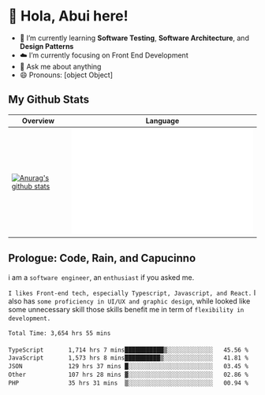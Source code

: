 # 👋 Hola, Abui here!

- 🌱 I’m currently learning **Software Testing**, **Software Architecture**, and **Design Patterns**
- ☁️ I’m currently focusing on Front End Development
- 💬 Ask me about anything
- 😄 Pronouns: [object Object]

## My Github Stats

| Overview | Language |
| --- | --- |
|[![Anurag's github stats](https://github-readme-stats.vercel.app/api?username=abui-am&count_private=true)](https://github.com/anuraghazra/github-readme-stats)|![Language](https://raw.githubusercontent.com/abui-am/stats/c6455f656dfce7acd3951e5ec5b25d72af0b2ee3/generated/languages.svg)|

## Prologue: Code, Rain, and Capucinno
i am a `software engineer`, an `enthusiast` if you asked me. 

`I likes Front-end tech, especially Typescript, Javascript, and React.` I also has `some proficiency in UI/UX and graphic design`, while looked like some unnecessary skill those skills benefit me in term of `flexibility in development.`


<!--START_SECTION:waka-->

```txt
Total Time: 3,654 hrs 55 mins

TypeScript       1,714 hrs 7 mins███████████▒░░░░░░░░░░░░░   45.56 %
JavaScript       1,573 hrs 8 mins██████████▒░░░░░░░░░░░░░░   41.81 %
JSON             129 hrs 37 mins █░░░░░░░░░░░░░░░░░░░░░░░░   03.45 %
Other            107 hrs 28 mins ▓░░░░░░░░░░░░░░░░░░░░░░░░   02.86 %
PHP              35 hrs 31 mins  ▒░░░░░░░░░░░░░░░░░░░░░░░░   00.94 %
```

<!--END_SECTION:waka-->
